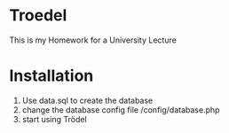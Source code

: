 # Troedel
This is my Homework for a University Lecture

# Installation

1) Use data.sql to create the database
2) change the database config file /config/database.php
3) start using Trödel
